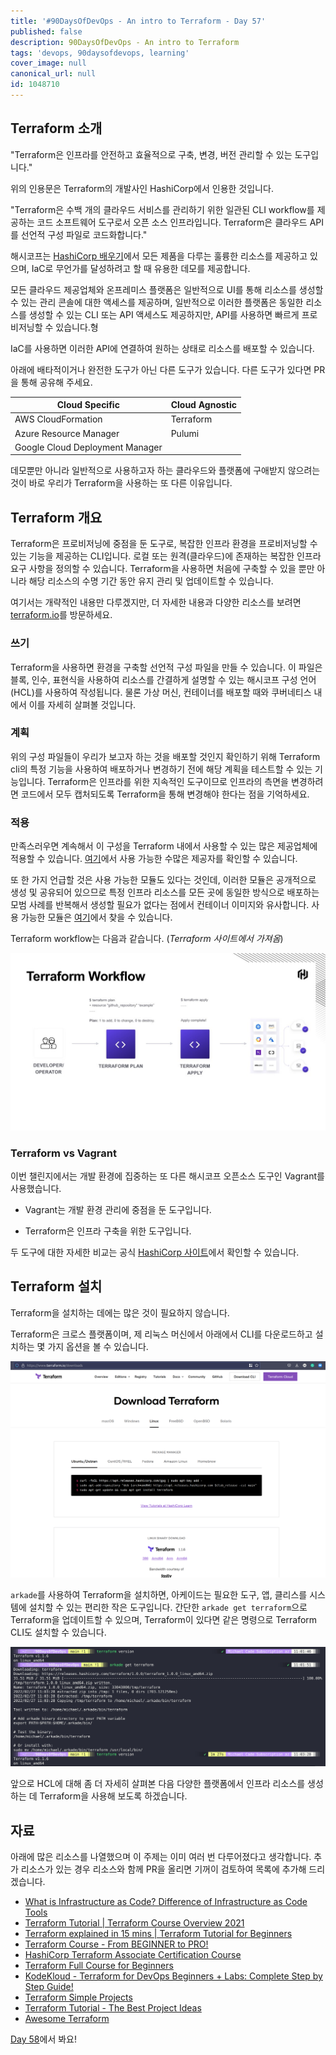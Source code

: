 ```yaml
---
title: '#90DaysOfDevOps - An intro to Terraform - Day 57'
published: false
description: 90DaysOfDevOps - An intro to Terraform
tags: 'devops, 90daysofdevops, learning'
cover_image: null
canonical_url: null
id: 1048710
---
```


## Terraform 소개

"Terraform은 인프라를 안전하고 효율적으로 구축, 변경, 버전 관리할 수 있는 도구입니다."

위의 인용문은 Terraform의 개발사인 HashiCorp에서 인용한 것입니다.

"Terraform은 수백 개의 클라우드 서비스를 관리하기 위한 일관된 CLI workflow를 제공하는 코드 소프트웨어 도구로서 오픈 소스 인프라입니다. Terraform은 클라우드 API를 선언적 구성 파일로 코드화합니다."

해시코프는 [HashiCorp 배우기](https://learn.hashicorp.com/terraform?utm_source=terraform_io&utm_content=terraform_io_hero)에서 모든 제품을 다루는 훌륭한 리소스를 제공하고 있으며, IaC로 무언가를 달성하려고 할 때 유용한 데모를 제공합니다.

모든 클라우드 제공업체와 온프레미스 플랫폼은 일반적으로 UI를 통해 리소스를 생성할 수 있는 관리 콘솔에 대한 액세스를 제공하며, 일반적으로 이러한 플랫폼은 동일한 리소스를 생성할 수 있는 CLI 또는 API 액세스도 제공하지만, API를 사용하면 빠르게 프로비저닝할 수 있습니다.형

IaC를 사용하면 이러한 API에 연결하여 원하는 상태로 리소스를 배포할 수 있습니다.

아래에 배타적이거나 완전한 도구가 아닌 다른 도구가 있습니다. 다른 도구가 있다면 PR을 통해 공유해 주세요.

| Cloud Specific                  | Cloud Agnostic |
| ------------------------------- | -------------- |
| AWS CloudFormation              | Terraform      |
| Azure Resource Manager          | Pulumi         |
| Google Cloud Deployment Manager |                |

데모뿐만 아니라 일반적으로 사용하고자 하는 클라우드와 플랫폼에 구애받지 않으려는 것이 바로 우리가 Terraform을 사용하는 또 다른 이유입니다.

## Terraform 개요

Terraform은 프로비저닝에 중점을 둔 도구로, 복잡한 인프라 환경을 프로비저닝할 수 있는 기능을 제공하는 CLI입니다. 로컬 또는 원격(클라우드)에 존재하는 복잡한 인프라 요구 사항을 정의할 수 있습니다. Terraform을 사용하면 처음에 구축할 수 있을 뿐만 아니라 해당 리소스의 수명 기간 동안 유지 관리 및 업데이트할 수 있습니다.

여기서는 개략적인 내용만 다루겠지만, 더 자세한 내용과 다양한 리소스를 보려면 [terraform.io](https://www.terraform.io/)를 방문하세요.

### 쓰기

Terraform을 사용하면 환경을 구축할 선언적 구성 파일을 만들 수 있습니다. 이 파일은 블록, 인수, 표현식을 사용하여 리소스를 간결하게 설명할 수 있는 해시코프 구성 언어(HCL)를 사용하여 작성됩니다. 물론 가상 머신, 컨테이너를 배포할 때와 쿠버네티스 내에서 이를 자세히 살펴볼 것입니다.

### 계획

위의 구성 파일들이 우리가 보고자 하는 것을 배포할 것인지 확인하기 위해 Terraform cli의 특정 기능을 사용하여 배포하거나 변경하기 전에 해당 계획을 테스트할 수 있는 기능입니다. Terraform은 인프라를 위한 지속적인 도구이므로 인프라의 측면을 변경하려면 코드에서 모두 캡처되도록 Terraform을 통해 변경해야 한다는 점을 기억하세요.

### 적용

만족스러우면 계속해서 이 구성을 Terraform 내에서 사용할 수 있는 많은 제공업체에 적용할 수 있습니다. [여기](https://registry.terraform.io/browse/providers)에서 사용 가능한 수많은 제공자를 확인할 수 있습니다.

또 한 가지 언급할 것은 사용 가능한 모듈도 있다는 것인데, 이러한 모듈은 공개적으로 생성 및 공유되어 있으므로 특정 인프라 리소스를 모든 곳에 동일한 방식으로 배포하는 모범 사례를 반복해서 생성할 필요가 없다는 점에서 컨테이너 이미지와 유사합니다. 사용 가능한 모듈은 [여기](https://registry.terraform.io/browse/modules)에서 찾을 수 있습니다.

Terraform workflow는 다음과 같습니다. (_Terraform 사이트에서 가져옴_)

![](/2022/Days/Images/Day57_IAC3.png)

### Terraform vs Vagrant

이번 챌린지에서는 개발 환경에 집중하는 또 다른 해시코프 오픈소스 도구인 Vagrant를 사용했습니다.

- Vagrant는 개발 환경 관리에 중점을 둔 도구입니다.

- Terraform은 인프라 구축을 위한 도구입니다.

두 도구에 대한 자세한 비교는 공식 [HashiCorp 사이트](https://www.vagrantup.com/intro/vs/terraform)에서 확인할 수 있습니다.

## Terraform 설치

Terraform을 설치하는 데에는 많은 것이 필요하지 않습니다.

Terraform은 크로스 플랫폼이며, 제 리눅스 머신에서 아래에서 CLI를 다운로드하고 설치하는 몇 가지 옵션을 볼 수 있습니다.

![](/2022/Days/Images/Day57_IAC2.png)

`arkade`를 사용하여 Terraform을 설치하면, 아케이드는 필요한 도구, 앱, 클리스를 시스템에 설치할 수 있는 편리한 작은 도구입니다. 간단한 `arkade get terraform`으로 Terraform을 업데이트할 수 있으며, Terraform이 있다면 같은 명령으로 Terraform CLI도 설치할 수 있습니다.

![](/2022/Days/Images/Day57_IAC1.png)

앞으로 HCL에 대해 좀 더 자세히 살펴본 다음 다양한 플랫폼에서 인프라 리소스를 생성하는 데 Terraform을 사용해 보도록 하겠습니다.

## 자료

아래에 많은 리소스를 나열했으며 이 주제는 이미 여러 번 다루어졌다고 생각합니다. 추가 리소스가 있는 경우 리소스와 함께 PR을 올리면 기꺼이 검토하여 목록에 추가해 드리겠습니다.

- [What is Infrastructure as Code? Difference of Infrastructure as Code Tools](https://www.youtube.com/watch?v=POPP2WTJ8es)
- [Terraform Tutorial | Terraform Course Overview 2021](https://www.youtube.com/watch?v=m3cKkYXl-8o)
- [Terraform explained in 15 mins | Terraform Tutorial for Beginners](https://www.youtube.com/watch?v=l5k1ai_GBDE)
- [Terraform Course - From BEGINNER to PRO!](https://www.youtube.com/watch?v=7xngnjfIlK4&list=WL&index=141&t=16s)
- [HashiCorp Terraform Associate Certification Course](https://www.youtube.com/watch?v=V4waklkBC38&list=WL&index=55&t=111s)
- [Terraform Full Course for Beginners](https://www.youtube.com/watch?v=EJ3N-hhiWv0&list=WL&index=39&t=27s)
- [KodeKloud - Terraform for DevOps Beginners + Labs: Complete Step by Step Guide!](https://www.youtube.com/watch?v=YcJ9IeukJL8&list=WL&index=16&t=11s)
- [Terraform Simple Projects](https://terraform.joshuajebaraj.com/)
- [Terraform Tutorial - The Best Project Ideas](https://www.youtube.com/watch?v=oA-pPa0vfks)
- [Awesome Terraform](https://github.com/shuaibiyy/awesome-terraform)

[Day 58](day58.md)에서 봐요!
